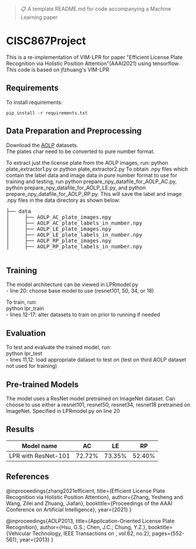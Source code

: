

>📋  A template README.md for code accompanying a Machine Learning paper

# CISC867Project
This is a re-implementation of VIM-LPR for paper "Efficient License Plate Recognition via Holistic Position Attention"(AAAI2021) using tensorflow.
This code is based on jfzhuang's VIM-LPR


## Requirements

To install requirements:

```setup
pip install -r requirements.txt
```

## Data Preparation and Preprocessing
Download the [AOLP](http://aolpr.ntust.edu.tw/lab/) datasets.<br>
The plates char need to be converted to pure number format.<br>

To extract just the license plate from the AOLP images, run: python plate_extractor1.py or python plate_extractor2.py 
To obtain .npy files which contain the label data and image data in pure number format to use for training and testing, run python prepare_npy_datafile_for_AOLP_AC.py, python prepare_npy_datafile_for_AOLP_LE.py, and python prepare_npy_datafile_for_AOLP_RP.py. This will save the label and image .npy files in the data directory as shown below:
<pre>
├── data  
│     ├── AOLP_AC_plate_images.npy  
│     ├── AOLP_AC_plate_labels_in_number.npy
│     ├── AOLP_LE_plate_images.npy  
│     ├── AOLP_LE_plate_labels_in_number.npy  
│     ├── AOLP_RP_plate_images.npy  
│     ├── AOLP_RP_plate_labels_in_number.npy  

</pre>


## Training
The model architecture can be viewed in LPRmodel.py <br>
    - line 20: choose base model to use (resnet101, 50, 34, or 18)

To train, run: <br>
python lpr_train <br>
    - lines 12-17: alter datasets to train on prior to running if needed 


## Evaluation
To test and evaluate the trained model, run: <br>
python lpr_test <br>
    - lines 11,12: load appropriate dataset to test on (test on third AOLP dataset not used for training)


## Pre-trained Models
The model uses a ResNet model pretrained on ImageNet dataset. Can choose to use either a resnet101, resnet50, resnet34, resnet18 pretrained on ImageNet. Specified in LPRmodel.py on line 20


## Results

|     Model name      |    AC    |    LE    |    RP    |
| ------------------- |----------|----------|----------|
| LPR with ResNet-101 |  72.72%  |  73.35%  |  52.40%  |


## References

@inproceedings{zhang2021efficient,
  title={Efficient License Plate Recognition via Holistic Position Attention},
  author={Zhang, Yesheng and Wang, Zilei and Zhuang, Jiafan},
  booktitle={Proceedings of the AAAI Conference on Artificial Intelligence},
  year={2021}
}

@inproceedings{AOLP2013,
  title={Application-Oriented License Plate Recognition},
  author={Hsu, G.S.; Chen, J.C.; Chung, Y.Z.},
  booktitle={Vehicular Technology, IEEE Transactions on , vol.62, no.2},
  pages={552-561},
  year={2013}
}
